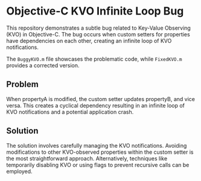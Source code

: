 # Objective-C KVO Infinite Loop Bug
This repository demonstrates a subtle bug related to Key-Value Observing (KVO) in Objective-C.  The bug occurs when custom setters for properties have dependencies on each other, creating an infinite loop of KVO notifications.

The `BuggyKVO.m` file showcases the problematic code, while `FixedKVO.m` provides a corrected version.

## Problem
When propertyA is modified, the custom setter updates propertyB, and vice versa. This creates a cyclical dependency resulting in an infinite loop of KVO notifications and a potential application crash.

## Solution
The solution involves carefully managing the KVO notifications.  Avoiding modifications to other KVO-observed properties within the custom setter is the most straightforward approach.  Alternatively, techniques like temporarily disabling KVO or using flags to prevent recursive calls can be employed.